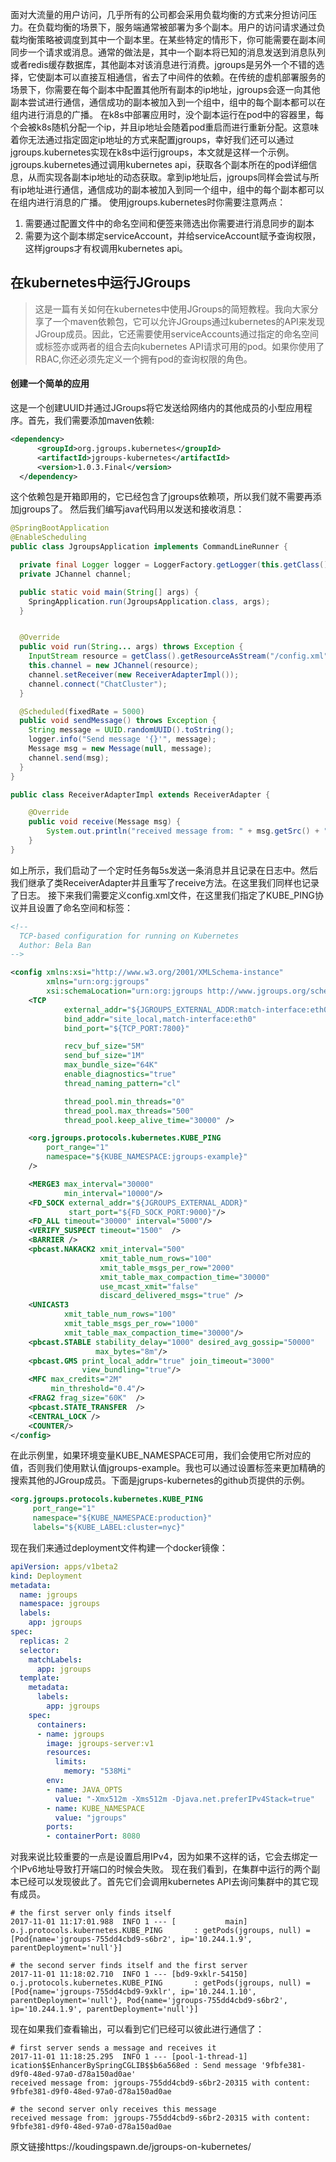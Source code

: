 面对大流量的用户访问，几乎所有的公司都会采用负载均衡的方式来分担访问压力。在负载均衡的场景下，服务端通常被部署为多个副本。用户的访问请求通过负载均衡策略被调度到其中一个副本里。在某些特定的情形下，你可能需要在副本间同步一个请求或消息。通常的做法是，其中一个副本将已知的消息发送到消息队列或者redis缓存数据库，其他副本对该消息进行消费。jgroups是另外一个不错的选择，它使副本可以直接互相通信，省去了中间件的依赖。在传统的虚机部署服务的场景下，你需要在每个副本中配置其他所有副本的ip地址，jgroups会逐一向其他副本尝试进行通信，通信成功的副本被加入到一个组中，组中的每个副本都可以在组内进行消息的广播。
在k8s中部署应用时，没个副本运行在pod中的容器里，每个会被k8s随机分配一个ip，并且ip地址会随着pod重启而进行重新分配。这意味着你无法通过指定固定ip地址的方式来配置jgroups，幸好我们还可以通过jgroups.kubernetes实现在k8s中运行jgroups，本文就是这样一个示例。
jgroups.kubernetes通过调用kubernetes api，获取各个副本所在的pod详细信息，从而实现各副本ip地址的动态获取。拿到ip地址后，jgroups同样会尝试与所有ip地址进行通信，通信成功的副本被加入到同一个组中，组中的每个副本都可以在组内进行消息的广播。
使用jgroups.kubernetes时你需要注意两点：
1. 需要通过配置文件中的命名空间和便签来筛选出你需要进行消息同步的副本
2. 需要为这个副本绑定serviceAccount，并给serviceAccount赋予查询权限，这样jgroups才有权调用kubernetes api。
## 在kubernetes中运行JGroups
> 这是一篇有关如何在kubernetes中使用JGroups的简短教程。我向大家分享了一个maven依赖包，它可以允许JGroups通过kubernetes的API来发现JGroup成员。因此，它还需要使用serviceAccounts通过指定的命名空间或标签亦或两者的组合去向kubernetes API请求可用的pod。如果你使用了RBAC,你还必须先定义一个拥有pod的查询权限的角色。
#### 创建一个简单的应用
这是一个创建UUID并通过JGroups将它发送给网络内的其他成员的小型应用程序。首先，我们需要添加maven依赖:
```xml
<dependency>
      <groupId>org.jgroups.kubernetes</groupId>
      <artifactId>jgroups-kubernetes</artifactId>
      <version>1.0.3.Final</version>
  </dependency>
```
这个依赖包是开箱即用的，它已经包含了jgroups依赖项，所以我们就不需要再添加jgroups了。
然后我们编写java代码用以发送和接收消息：
```java
@SpringBootApplication
@EnableScheduling
public class JgroupsApplication implements CommandLineRunner {

  private final Logger logger = LoggerFactory.getLogger(this.getClass());
  private JChannel channel;

  public static void main(String[] args) {
    SpringApplication.run(JgroupsApplication.class, args);
  }


  @Override
  public void run(String... args) throws Exception {
    InputStream resource = getClass().getResourceAsStream("/config.xml");
    this.channel = new JChannel(resource);
    channel.setReceiver(new ReceiverAdapterImpl());
    channel.connect("ChatCluster");
  }

  @Scheduled(fixedRate = 5000)
  public void sendMessage() throws Exception {
    String message = UUID.randomUUID().toString();
    logger.info("Send message '{}'", message);
    Message msg = new Message(null, message);
    channel.send(msg);
  }
}
```
```java
public class ReceiverAdapterImpl extends ReceiverAdapter {

    @Override
    public void receive(Message msg) {
        System.out.println("received message from: " + msg.getSrc() + " with content: " + msg.getObject());
    }
}
```
如上所示，我们启动了一个定时任务每5s发送一条消息并且记录在日志中。然后我们继承了类ReceiverAdapter并且重写了receive方法。在这里我们同样也记录了日志。
接下来我们需要定义config.xml文件，在这里我们指定了KUBE_PING协议并且设置了命名空间和标签：
```xml
<!--
  TCP-based configuration for running on Kubernetes
  Author: Bela Ban
-->

<config xmlns:xsi="http://www.w3.org/2001/XMLSchema-instance"
        xmlns="urn:org:jgroups"
        xsi:schemaLocation="urn:org:jgroups http://www.jgroups.org/schema/jgroups.xsd">
    <TCP
            external_addr="${JGROUPS_EXTERNAL_ADDR:match-interface:eth0}"
            bind_addr="site_local,match-interface:eth0"
            bind_port="${TCP_PORT:7800}"

            recv_buf_size="5M"
            send_buf_size="1M"
            max_bundle_size="64K"
            enable_diagnostics="true"
            thread_naming_pattern="cl"

            thread_pool.min_threads="0"
            thread_pool.max_threads="500"
            thread_pool.keep_alive_time="30000" />

    <org.jgroups.protocols.kubernetes.KUBE_PING
        port_range="1"
        namespace="${KUBE_NAMESPACE:jgroups-example}"
    />

    <MERGE3 max_interval="30000"
            min_interval="10000"/>
    <FD_SOCK external_addr="${JGROUPS_EXTERNAL_ADDR}"
             start_port="${FD_SOCK_PORT:9000}"/>
    <FD_ALL timeout="30000" interval="5000"/>
    <VERIFY_SUSPECT timeout="1500"  />
    <BARRIER />
    <pbcast.NAKACK2 xmit_interval="500"
                    xmit_table_num_rows="100"
                    xmit_table_msgs_per_row="2000"
                    xmit_table_max_compaction_time="30000"
                    use_mcast_xmit="false"
                    discard_delivered_msgs="true" />
    <UNICAST3
            xmit_table_num_rows="100"
            xmit_table_msgs_per_row="1000"
            xmit_table_max_compaction_time="30000"/>
    <pbcast.STABLE stability_delay="1000" desired_avg_gossip="50000"
                   max_bytes="8m"/>
    <pbcast.GMS print_local_addr="true" join_timeout="3000"
                view_bundling="true"/>
    <MFC max_credits="2M"
         min_threshold="0.4"/>
    <FRAG2 frag_size="60K"  />
    <pbcast.STATE_TRANSFER  />
    <CENTRAL_LOCK />
    <COUNTER/>
</config>
```
在此示例里，如果环境变量KUBE_NAMESPACE可用，我们会使用它所对应的值，否则我们使用默认值jgroups-example。我也可以通过设置标签来更加精确的搜索其他的JGroup成员。下面是jgrups-kubernetes的github页提供的示例。
```xml
<org.jgroups.protocols.kubernetes.KUBE_PING
     port_range="1"
     namespace="${KUBE_NAMESPACE:production}"
     labels="${KUBE_LABEL:cluster=nyc}"
```
现在我们来通过deployment文件构建一个docker镜像：
```yaml
apiVersion: apps/v1beta2
kind: Deployment
metadata:
  name: jgroups
  namespace: jgroups
  labels:
    app: jgroups
spec:
  replicas: 2
  selector:
    matchLabels:
      app: jgroups
  template:
    metadata:
      labels:
        app: jgroups
    spec:
      containers:
      - name: jgroups
        image: jgroups-server:v1
        resources:
          limits:
            memory: "538Mi"
        env:
        - name: JAVA_OPTS
          value: "-Xmx512m -Xms512m -Djava.net.preferIPv4Stack=true"
        - name: KUBE_NAMESPACE
          value: "jgroups"
        ports:
        - containerPort: 8080
```
对我来说比较重要的一点是设置启用IPv4，因为如果不这样的话，它会去绑定一个IPv6地址导致打开端口的时候会失败。
现在我们看到，在集群中运行的两个副本已经可以发现彼此了。首先它们会调用kubernetes API去询问集群中的其它现有成员。
```
# the first server only finds itself
2017-11-01 11:17:01.988  INFO 1 --- [           main] o.j.protocols.kubernetes.KUBE_PING       : getPods(jgroups, null) = [Pod{name='jgroups-755dd4cbd9-s6br2', ip='10.244.1.9', parentDeployment='null'}]

# the second server finds itself and the first server
2017-11-01 11:18:02.710  INFO 1 --- [bd9-9xklr-54150] o.j.protocols.kubernetes.KUBE_PING       : getPods(jgroups, null) = [Pod{name='jgroups-755dd4cbd9-9xklr', ip='10.244.1.10', parentDeployment='null'}, Pod{name='jgroups-755dd4cbd9-s6br2', ip='10.244.1.9', parentDeployment='null'}]
```
现在如果我们查看输出，可以看到它们已经可以彼此进行通信了：
```
# first server sends a message and receives it
2017-11-01 11:18:25.295  INFO 1 --- [pool-1-thread-1] ication$$EnhancerBySpringCGLIB$$b6a568ed : Send message '9fbfe381-d9f0-48ed-97a0-d78a150ad0ae'
received message from: jgroups-755dd4cbd9-s6br2-20315 with content: 9fbfe381-d9f0-48ed-97a0-d78a150ad0ae

# the second server only receives this message
received message from: jgroups-755dd4cbd9-s6br2-20315 with content: 9fbfe381-d9f0-48ed-97a0-d78a150ad0ae
```
原文链接https://koudingspawn.de/jgroups-on-kubernetes/
